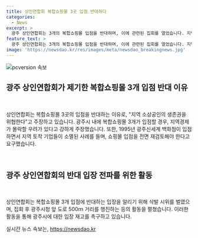 ```yaml
---
title: 상인연합회 복합쇼핑몰 3곳 입점 반대하다
categories:
  - News
excerpt: >
  광주 상인연합회는 3개의 복합쇼핑몰 입점을 반대하며, 이에 관련된 집회를 열었습니다. 지역 소상공인의 생존권을 위협한다는 이유로 광주시청 앞에서 집회를 열고, 복합쇼핑몰이 지역경제에 부정적 영향을 미칠 것이라고 강하게 주장했습니다. 또한, 광주신세계 백화점 입점으로 지역 토착 기업이 사라진 사례를 예로 들며 쇼핑몰 입점을 전면 재검토하라고 요구했습니다. 이에 대한 반대 입장을 전하기 위해 삭발 시위를 벌이고, 광주시청 앞 도로 500m 거리를 행진했습니다.
feature_text: >
  광주 상인연합회는 3개의 복합쇼핑몰 입점을 반대하며, 이에 관련된 집회를 열었습니다. 지역 소상공인의 생존권을 위협한다는 이유로 광주시청 앞에서 집회를 열고, 복합쇼핑몰이 지역경제에 부정적 영향을 미칠 것이라고 강하게 주장했습니다. 또한, 광주신세계 백화점 입점으로 지역 토착 기업이 사라진 사례를 예로 들며 쇼핑몰 입점을 전면 재검토하라고 요구했습니다. 이에 대한 반대 입장을 전하기 위해 삭발 시위를 벌이고, 광주시청 앞 도로 500m 거리를 행진했습니다.
image: 'https://newsdao.kr/res/images/meta/newsdao_breakingnews.jpg'
---
```


<p><img src="https://newsdao.kr/res/images/meta/newsdao_breakingnews.jpg" alt="pcversion 속보" /></p>

<h2 data-ke-size="size26">광주 상인연합회가 제기한 복합쇼핑몰 3개 입점 반대 이유</h2>

<p data-ke-size="size16">&nbsp;</p>

<p>상인연합회는 복합쇼핑몰 3곳의 입점을 반대하는 이유로, "지역 소상공인의 생존권을 위협한다"고 주장하고 있습니다. 광주시 내에 복합쇼핑몰 3개가 입점할 경우, 지역경제가 몰락할 우려가 있다고 강하게 주장했습니다. 또한, 1995년 광주신세계 백화점이 입점하면서 지역 토착 기업들이 소멸된 사례를 들며, 쇼핑몰 입점을 전면 재검토해야 한다고 요구했습니다.</p>

<p data-ke-size="size16">&nbsp;</p>

<h2 data-ke-size="size26">광주 상인연합회의 반대 입장 전파를 위한 활동</h2>

<p data-ke-size="size16">&nbsp;</p>

<p>상인연합회는 복합쇼핑몰 3개 입점에 반대하는 입장을 알리기 위해 삭발 시위를 벌였으며, 집회 후 광주시청 앞 도로 500ｍ 거리를 행진하는 등의 활동을 펼쳤습니다. 이러한 활동을 통해 광주시에 대한 입장 재고를 촉구하고 있습니다.</p>
실시간 뉴스 속보는, <a href="https://newsdao.kr" rel="dofollow">https://newsdao.kr</a>


